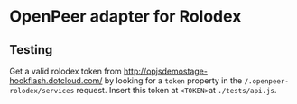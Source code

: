OpenPeer adapter for Rolodex
============================

Testing
-------

Get a valid rolodex token from http://opjsdemostage-hookflash.dotcloud.com/ by looking for a `token` property in the `/.openpeer-rolodex/services` request.
Insert this token at `<TOKEN>`at `./tests/api.js`.

